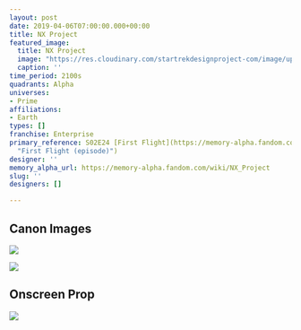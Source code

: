 ```yaml
---
layout: post
date: 2019-04-06T07:00:00.000+00:00
title: NX Project
featured_image:
  title: NX Project
  image: "https://res.cloudinary.com/startrekdesignproject-com/image/upload/v1554874019/NXProject2.png"
  caption: ''
time_period: 2100s
quadrants: Alpha
universes:
- Prime
affiliations:
- Earth
types: []
franchise: Enterprise
primary_reference: S02E24 [First Flight](https://memory-alpha.fandom.com/wiki/First_Flight_(episode)
  "First Flight (episode)")
designer: ''
memory_alpha_url: https://memory-alpha.fandom.com/wiki/NX_Project
slug: ''
designers: []

---
```

## Canon Images

![](https://res.cloudinary.com/startrekdesignproject-com/image/upload/v1554874143/NXProject2-1.jpg)

![](https://res.cloudinary.com/startrekdesignproject-com/image/upload/v1554604580/NXProject1.jpg)

## Onscreen Prop

![](https://res.cloudinary.com/startrekdesignproject-com/image/upload/v1554605622/NXProjectProp.jpg)